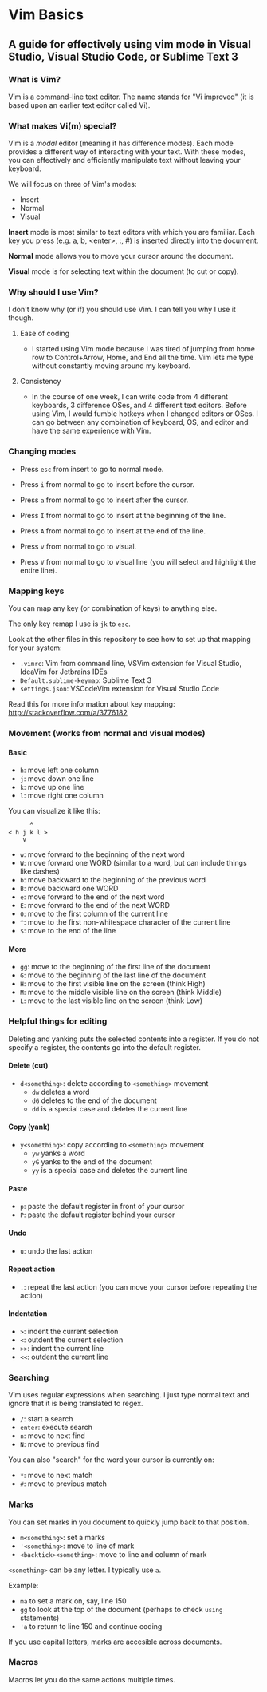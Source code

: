 # Vim Basics

## A guide for effectively using vim mode in Visual Studio, Visual Studio Code, or Sublime Text 3

### What is Vim?

Vim is a command-line text editor.
The name stands for "Vi improved" (it is based upon an earlier text editor called Vi).

### What makes Vi(m) special?

Vim is a _modal_ editor (meaning it has difference modes).
Each mode provides a different way of interacting with your text.
With these modes, you can effectively and efficiently manipulate text without leaving your keyboard.

We will focus on three of Vim's modes:
- Insert
- Normal
- Visual

**Insert** mode is most similar to text editors with which you are familiar.
Each key you press (e.g. a, b, \<enter\>, :, #) is inserted directly into the document.

**Normal** mode allows you to move your cursor around the document.

**Visual** mode is for selecting text within the document (to cut or copy).

### Why should I use Vim?

I don't know why (or if) you should use Vim. I can tell you why I use it though.

1. Ease of coding
    - I started using Vim mode because I was tired of jumping from home row to Control+Arrow, Home, and End all the time.
      Vim lets me type without constantly moving around my keyboard.

2. Consistency
    - In the course of one week, I can write code from 4 different keyboards, 3 difference OSes, and 4 different text editors.
      Before using Vim, I would fumble hotkeys when I changed editors or OSes.
      I can go between any combination of keyboard, OS, and editor and have the same experience with Vim.

### Changing modes

- Press `esc` from insert to go to normal mode.


- Press `i` from normal to go to insert before the cursor.
- Press `a` from normal to go to insert after the cursor.
- Press `I` from normal to go to insert at the beginning of the line.
- Press `A` from normal to go to insert at the end of the line.


- Press `v` from normal to go to visual.
- Press `V` from normal to go to visual line (you will select and highlight the entire line).

### Mapping keys

You can map any key (or combination of keys) to anything else.

The only key remap I use is `jk` to `esc`.

Look at the other files in this repository to see how to set up that mapping for your system:

- `.vimrc`: Vim from command line, VSVim extension for Visual Studio, IdeaVim for Jetbrains IDEs
- `Default.sublime-keymap`: Sublime Text 3
- `settings.json`: VSCodeVim extension for Visual Studio Code

Read this for more information about key mapping: http://stackoverflow.com/a/3776182

### Movement (works from normal and visual modes)

#### Basic

- `h`: move left one column
- `j`: move down one line
- `k`: move up one line
- `l`: move right one column

You can visualize it like this:
```
      ^
< h j k l >
    v
```

- `w`: move forward to the beginning of the next word
- `W`: move forward one WORD (similar to a word, but can include things like dashes)
- `b`: move backward to the beginning of the previous word
- `B`: move backward one WORD
- `e`: move forward to the end of the next word
- `E`: move forward to the end of the next WORD
- `0`: move to the first column of the current line
- `^`: move to the first non-whitespace character of the current line
- `$`: move to the end of the line

#### More

- `gg`: move to the beginning of the first line of the document
- `G`: move to the beginning of the last line of the document
- `H`: move to the first visible line on the screen (think High)
- `M`: move to the middle visible line on the screen (think Middle)
- `L`: move to the last visible line on the screen (think Low)

### Helpful things for editing

Deleting and yanking puts the selected contents into a register.
If you do not specify a register, the contents go into the default register.

#### Delete (cut)

- `d<something>`: delete according to `<something>` movement
  - `dw` deletes a word
  - `dG` deletes to the end of the document
  - `dd` is a special case and deletes the current line

#### Copy (yank)

- `y<something>`: copy according to `<something>` movement
  - `yw` yanks a word
  - `yG` yanks to the end of the document
  - `yy` is a special case and deletes the current line

#### Paste

- `p`: paste the default register in front of your cursor
- `P`: paste the default register behind your cursor

#### Undo

- `u`: undo the last action

#### Repeat action

- `.`: repeat the last action (you can move your cursor before repeating the action)

#### Indentation

- `>`: indent the current selection
- `<`: outdent the current selection
- `>>`: indent the current line
- `<<`: outdent the current line

### Searching

Vim uses regular expressions when searching.
I just type normal text and ignore that it is being translated to regex.

- `/`: start a search
- `enter`: execute search
- `n`: move to next find
- `N`: move to previous find

You can also "search" for the word your cursor is currently on:

- `*`: move to next match
- `#`: move to previous match

### Marks

You can set marks in you document to quickly jump back to that position.

- `m<something>`: set a marks
- `'<something>`: move to line of mark
- `<backtick><something>`: move to line and column of mark

`<something>` can be any letter. I typically use `a`.

Example:
- `ma` to set a mark on, say, line 150
- `gg` to look at the top of the document (perhaps to check `using` statements)
- `'a` to return to line 150 and continue coding

If you use capital letters, marks are accesible across documents.

### Macros

Macros let you do the same actions multiple times.
